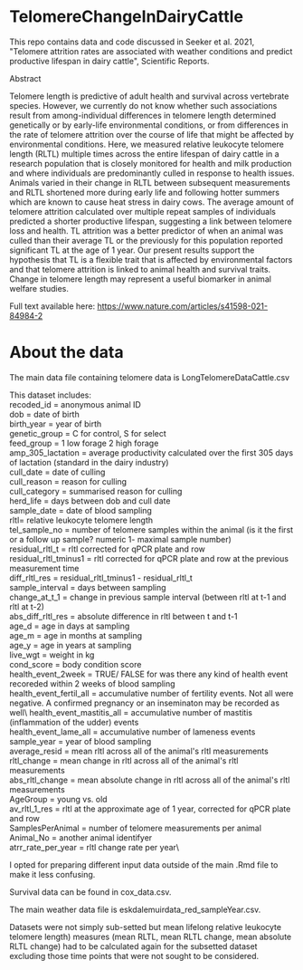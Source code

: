 # TelomereChangeInDairyCattle
This repo contains data and code discussed in Seeker et al. 2021, "Telomere attrition rates are associated with weather conditions and predict productive lifespan in dairy cattle", Scientific Reports. 

Abstract

Telomere length is predictive of adult health and survival across vertebrate species. However, we currently do not know whether such associations result from among-individual differences in telomere length determined genetically or by early-life environmental conditions, or from differences in the rate of telomere attrition over the course of life that might be affected by environmental conditions. Here, we measured relative leukocyte telomere length (RLTL) multiple times across the entire lifespan of dairy cattle in a research population that is closely monitored for health and milk production and where individuals are predominantly culled in response to health issues. Animals varied in their change in RLTL between subsequent measurements and RLTL shortened more during early life and following hotter summers which are known to cause heat stress in dairy cows. The average amount of telomere attrition calculated over multiple repeat samples of individuals predicted a shorter productive lifespan, suggesting a link between telomere loss and health. TL attrition was a better predictor of when an animal was culled than their average TL or the previously for this population reported significant TL at the age of 1 year. Our present results support the hypothesis that TL is a flexible trait that is affected by environmental factors and that telomere attrition is linked to animal health and survival traits. Change in telomere length may represent a useful biomarker in animal welfare studies.

Full text available here: 
https://www.nature.com/articles/s41598-021-84984-2


# About the data

The main data file containing telomere data is LongTelomereDataCattle.csv 

This dataset includes:\
recoded_id = anonymous animal ID\
dob = date of birth\
birth_year = year of birth\
genetic_group = C for control, S for select\
feed_group = 1 low forage 2 high forage\
amp_305_lactation = average productivity calculated over the first 305 days of lactation (standard in the dairy industry)\
cull_date = date of culling\
cull_reason = reason for culling\
cull_category = summarised reason for culling\
herd_life = days between dob and cull date\
sample_date	= date of blood sampling\
rltl= relative leukocyte telomere length \
tel_sample_no	= number of telomere samples within the animal (is it the first or a follow up sample? numeric 1- maximal sample number)\
residual_rltl_t = rltl corrected for qPCR plate and row\
residual_rltl_tminus1	= rltl corrected for qPCR plate and row at the previous measurement time\
diff_rltl_res	= residual_rltl_tminus1 - residual_rltl_t\
sample_interval = days between sampling \
change_at_t_1	= change in previous sample interval (between rltl at t-1 and rltl at t-2)\
abs_diff_rltl_res = absolute difference in rltl between t and t-1	\
age_d	= age in days at sampling\
age_m	= age in months at sampling\
age_y	= age in years at sampling\
live_wgt = weight in kg\
cond_score = body condition score\
health_event_2week = TRUE/ FALSE for was there any kind of health event recoreded within 2 weeks of blood sampling\
health_event_fertil_all = accumulative number of fertility events. Not all were negative. A confirmed pregnancy or an inseminaton may be recorded as well\	health_event_mastitis_all = accumulative number of mastitis (inflammation of the udder) events	\
health_event_lame_all = accumulative number of lameness events	\
sample_year = year of blood sampling	\
average_resid = mean rltl across all of the animal's rltl measurements\
rltl_change	= mean change in rltl across all of the animal's rltl measurements\
abs_rltl_change	= mean absolute change in rltl across all of the animal's rltl measurements\
AgeGroup = young vs. old\
av_rltl_1_res = rltl at the approximate age of 1 year, corrected for qPCR plate and row\
SamplesPerAnimal = number of telomere measurements per animal \
Animal_No = another animal identifyer \
atrr_rate_per_year = rltl change rate per year\



I opted for preparing different input data outside of the main .Rmd file to make it less confusing. 

Survival data can be found in cox_data.csv.

The main weather data file is eskdalemuirdata_red_sampleYear.csv.

Datasets were not simply sub-setted but mean lifelong relative leukocyte telomere length) measures (mean RLTL, mean RLTL change, mean absolute RLTL change) had to be calculated again for the subsetted dataset excluding those time points that were not sought to be considered.

